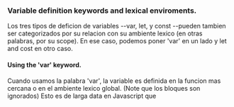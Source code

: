 ### Variable definition keywords and lexical enviroments.

Los tres tipos de deficion de variables --var, let, y const --pueden tambien ser categorizados por su 
relacion con su ambiente lexico (en otras palabras, por su scope). En ese caso, podemos poner 'var'
en un lado y let and cost en otro caso.

#### Using  the 'var' keyword.

Cuando usamos la palabra 'var', la variable es definida en la funcion mas cercana o en el ambiente lexico
global. (Note que los bloques son ignorados) Esto es de larga data en Javascript que